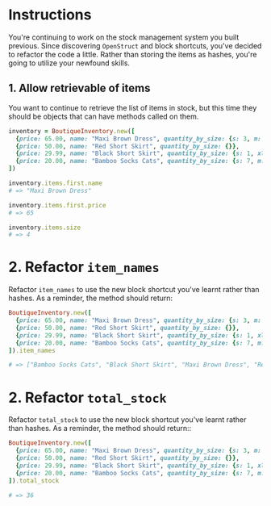 # Instructions

You're continuing to work on the stock management system you built previous. Since discovering `OpenStruct` and block shortcuts, you've decided to refactor the code a little. Rather than storing the items as hashes, you're going to utilize your newfound skills.

## 1. Allow retrievable of items

You want to continue to retrieve the list of items in stock, but this time they should be objects that can have methods called on them.

```ruby
inventory = BoutiqueInventory.new([
  {price: 65.00, name: "Maxi Brown Dress", quantity_by_size: {s: 3, m: 7, l: 8, xl: 4}},
  {price: 50.00, name: "Red Short Skirt", quantity_by_size: {}},
  {price: 29.99, name: "Black Short Skirt", quantity_by_size: {s: 1, xl: 4}},
  {price: 20.00, name: "Bamboo Socks Cats", quantity_by_size: {s: 7, m: 2}}
])

inventory.items.first.name
# => "Maxi Brown Dress"

inventory.items.first.price
# => 65

inventory.items.size
# => 4
```

# 2. Refactor `item_names` 

Refactor `item_names` to use the new block shortcut you've learnt rather than hashes.
As a reminder, the method should return:

```ruby
BoutiqueInventory.new([
  {price: 65.00, name: "Maxi Brown Dress", quantity_by_size: {s: 3, m: 7, l: 8, xl: 4}},
  {price: 50.00, name: "Red Short Skirt", quantity_by_size: {}},
  {price: 29.99, name: "Black Short Skirt", quantity_by_size: {s: 1, xl: 4}},
  {price: 20.00, name: "Bamboo Socks Cats", quantity_by_size: {s: 7, m: 2}}
]).item_names

# => ["Bamboo Socks Cats", "Black Short Skirt", "Maxi Brown Dress", "Red Short Skirt"]
```


# 2. Refactor `total_stock`

Refactor `total_stock` to use the new block shortcut you've learnt rather than hashes.
As a reminder, the method should return::

```ruby
BoutiqueInventory.new([
  {price: 65.00, name: "Maxi Brown Dress", quantity_by_size: {s: 3, m: 7, l: 8, xl: 4}},
  {price: 50.00, name: "Red Short Skirt", quantity_by_size: {}},
  {price: 29.99, name: "Black Short Skirt", quantity_by_size: {s: 1, xl: 4}},
  {price: 20.00, name: "Bamboo Socks Cats", quantity_by_size: {s: 7, m: 2}}
]).total_stock

# => 36
```
